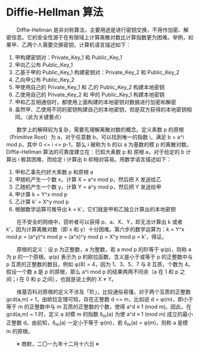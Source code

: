 # Diffie-Hellman 算法

&emsp;&emsp;Diffie-Hellman 是非对称算法，主要用途是进行密钥交换，不用作加密、解密信息。它的安全性源于在有限域上计算离散对数比计算指数更为困难。举例，如果甲、乙两个人需要交换密钥，计算机语言描述如下：

1. 甲构建密钥对：Private_Key_1 和 Public_Key_1
2. 甲向乙公布 Public_Key_1
3. 乙基于甲的 Public_Key_1 构建密钥对：Private_Key_2 和 Public_Key_2
4. 乙向甲公布 Public_Key_2
5. 甲使用自己的 Private_Key_1 和 乙的 Public_Key_2 构建本地密钥
6. 乙使用自己的 Private_Key_2 和 甲的 Public_Key_1 构建本地密钥
7. 甲和乙互相通信时，都使用上面构建的本地密钥对数据进行加密和解密
8. 虽然甲、乙使用不同的密钥构建自己的本地密钥，但是双方获得的本地密钥相同。（此为关键要点）

&emsp;&emsp;数学上的解释较为复杂，需要先理解离散对数的概念。定义素数 p 的原根（Primitive Root）为 a，对于任意数 b，可以找到唯一的指数 i，满足 b = a^i mod p，其中 0 <= i <= p-1，那么 i 被称为 b 的以 a 为基数的模 p 的离散对数。Diffie-Hellman 算法的可靠度建立在：已知大素数 p 和 原根 a，对于给定的 b 计算出 i 极其困难，而给定 i 计算出 b 却相对容易。用数学语言描述如下：

1. 甲和乙事先约好大素数 p 和原根 a
2. 甲随机产生一个数 x，计算 X = a^x mod p，然后把 X 发送给乙
3. 乙随机产生一个数 y，计算 Y = a^y mod p，然后把 Y 发送给甲
4. 甲计算 k = Y^x mod p
5. 乙计算 k' = X^y mod p
6. 根据数学运算可推导出 k = k'，它们就是甲和乙独立计算出的本地密钥

&emsp;&emsp;在不安全的网络中，窃听者可以获得 p、a、X、Y，却无法计算出 k 或者 k'，因为计算离散对数（即 x 和 y）十分困难。第六步的数学运算为：k = Y^x mod p = (a^y)^x mod p = (a^x)^y mod p = X^y mod p = k'，得证。

&emsp;&emsp;原根的定义：设 p 为正整数，a 为整数，若 a mod p 的阶等于 φ(p)，则称 a 为 p 的一个原根。φ(p) 表示为 p 的欧拉函数，含义是小于或等于 p 的正整数中与 p 互质的正整数的数目。例如 φ(8) = 4，因为 1、3、5、7 与 8 互质，个数为 4。假设一个数 a 是 p 的原根，那么 a^i mod p 的结果两两不同余（a 在 1 和 p 之间；i 在 0 和 p 之间），也就是说上例的 X ≠ Y。

&emsp;&emsp;维基百科对原根的定义不涉及「阶」，比较通俗易懂。对于两个互质的正整数 gcd(a,m) = 1，由欧拉定理可知，存在正整数 d <= m，比如说 d = φ(m)，即小于等于 m 的正整数中与 m 互质的正整数的个数，使得 a^d ≡ 1 (mod m)。因此，在 gcd(a,m) = 1 时，定义 a 对模 m 的指数 δ<sub>m</sub>(a) 为使 a^d ≡ 1 (mod m) 成立的最小正整数 d。由前知，δ<sub>m</sub>(a) 一定小于等于 φ(m)，若 δ<sub>m</sub>(a) = φ(m)，则称 a 是模 m 的原根。

&emsp;&emsp;※ 商默，二〇一九年十二月十六日 ※
